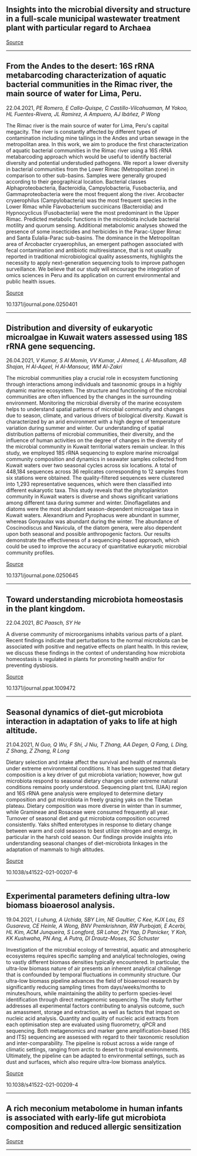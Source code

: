 ## Insights into the microbial diversity and structure in a full-scale municipal wastewater treatment plant with particular regard to Archaea

[Source](https://doi.org/10.1371/journal.pone.0250514)

---

## From the Andes to the desert: 16S rRNA metabarcoding characterization of aquatic bacterial communities in the Rimac river, the main source of water for Lima, Peru.
 22.04.2021, _PE Romero, E Calla-Quispe, C Castillo-Vilcahuaman, M Yokoo, HL Fuentes-Rivera, JL Ramirez, A Ampuero, AJ Ibáñez, P Wong_


The Rimac river is the main source of water for Lima, Peru's capital megacity. The river is constantly affected by different types of contamination including mine tailings in the Andes and urban sewage in the metropolitan area. In this work, we aim to produce the first characterization of aquatic bacterial communities in the Rimac river using a 16S rRNA metabarcoding approach which would be useful to identify bacterial diversity and potential understudied pathogens. We report a lower diversity in bacterial communities from the Lower Rimac (Metropolitan zone) in comparison to other sub-basins. Samples were generally grouped according to their geographical location. Bacterial classes Alphaproteobacteria, Bacteroidia, Campylobacteria, Fusobacteriia, and Gammaproteobacteria were the most frequent along the river. Arcobacter cryaerophilus (Campylobacteria) was the most frequent species in the Lower Rimac while Flavobacterium succinicans (Bacteroidia) and Hypnocyclicus (Fusobacteriia) were the most predominant in the Upper Rimac. Predicted metabolic functions in the microbiota include bacterial motility and quorum sensing. Additional metabolomic analyses showed the presence of some insecticides and herbicides in the Parac-Upper Rimac and Santa Eulalia-Parac sub-basins. The dominance in the Metropolitan area of Arcobacter cryaerophilus, an emergent pathogen associated with fecal contamination and antibiotic multiresistance, that is not usually reported in traditional microbiological quality assessments, highlights the necessity to apply next-generation sequencing tools to improve pathogen surveillance. We believe that our study will encourage the integration of omics sciences in Peru and its application on current environmental and public health issues.

[Source](https://doi.org/10.1371/journal.pone.0250401)

10.1371/journal.pone.0250401

---

## Distribution and diversity of eukaryotic microalgae in Kuwait waters assessed using 18S rRNA gene sequencing.
 26.04.2021, _V Kumar, S Al Momin, VV Kumar, J Ahmed, L Al-Musallam, AB Shajan, H Al-Aqeel, H Al-Mansour, WM Al-Zakri_


The microbial communities play a crucial role in ecosystem functioning through interactions among individuals and taxonomic groups in a highly dynamic marine ecosystem. The structure and functioning of the microbial communities are often influenced by the changes in the surrounding environment. Monitoring the microbial diversity of the marine ecosystem helps to understand spatial patterns of microbial community and changes due to season, climate, and various drivers of biological diversity. Kuwait is characterized by an arid environment with a high degree of temperature variation during summer and winter. Our understanding of spatial distribution patterns of microbial communities, their diversity, and the influence of human activities on the degree of changes in the diversity of the microbial community in Kuwait territorial waters remain unclear. In this study, we employed 18S rRNA sequencing to explore marine microalgal community composition and dynamics in seawater samples collected from Kuwait waters over two seasonal cycles across six locations. A total of 448,184 sequences across 36 replicates corresponding to 12 samples from six stations were obtained. The quality-filtered sequences were clustered into 1,293 representative sequences, which were then classified into different eukaryotic taxa. This study reveals that the phytoplankton community in Kuwait waters is diverse and shows significant variations among different taxa during summer and winter. Dinoflagellates and diatoms were the most abundant season-dependent microalgae taxa in Kuwait waters. Alexandrium and Pyrophacus were abundant in summer, whereas Gonyaulax was abundant during the winter. The abundance of Coscinodiscus and Navicula, of the diatom genera, were also dependent upon both seasonal and possible anthropogenic factors. Our results demonstrate the effectiveness of a sequencing-based approach, which could be used to improve the accuracy of quantitative eukaryotic microbial community profiles.

[Source](https://doi.org/10.1371/journal.pone.0250645)

10.1371/journal.pone.0250645

---

## Toward understanding microbiota homeostasis in the plant kingdom.
 22.04.2021, _BC Paasch, SY He_


A diverse community of microorganisms inhabits various parts of a plant. Recent findings indicate that perturbations to the normal microbiota can be associated with positive and negative effects on plant health. In this review, we discuss these findings in the context of understanding how microbiota homeostasis is regulated in plants for promoting health and/or for preventing dysbiosis.

[Source](https://doi.org/10.1371/journal.ppat.1009472)

10.1371/journal.ppat.1009472

---

## Seasonal dynamics of diet-gut microbiota interaction in adaptation of yaks to life at high altitude.
 21.04.2021, _N Guo, Q Wu, F Shi, J Niu, T Zhang, AA Degen, Q Fang, L Ding, Z Shang, Z Zhang, R Long_


Dietary selection and intake affect the survival and health of mammals under extreme environmental conditions. It has been suggested that dietary composition is a key driver of gut microbiota variation; however, how gut microbiota respond to seasonal dietary changes under extreme natural conditions remains poorly understood. Sequencing plant trnL (UAA) region and 16S rRNA gene analysis were employed to determine dietary composition and gut microbiota in freely grazing yaks on the Tibetan plateau. Dietary composition was more diverse in winter than in summer, while Gramineae and Rosaceae were consumed frequently all year. Turnover of seasonal diet and gut microbiota composition occurred consistently. Yaks shifted enterotypes in response to dietary change between warm and cold seasons to best utilize nitrogen and energy, in particular in the harsh cold season. Our findings provide insights into understanding seasonal changes of diet-microbiota linkages in the adaptation of mammals to high altitudes.

[Source](https://doi.org/10.1038/s41522-021-00207-6)

10.1038/s41522-021-00207-6

---

## Experimental parameters defining ultra-low biomass bioaerosol analysis.
 19.04.2021, _I Luhung, A Uchida, SBY Lim, NE Gaultier, C Kee, KJX Lau, ES Gusareva, CE Heinle, A Wong, BNV Premkrishnan, RW Purbojati, E Acerbi, HL Kim, ACM Junqueira, S Longford, SR Lohar, ZH Yap, D Panicker, Y Koh, KK Kushwaha, PN Ang, A Putra, DI Drautz-Moses, SC Schuster_


Investigation of the microbial ecology of terrestrial, aquatic and atmospheric ecosystems requires specific sampling and analytical technologies, owing to vastly different biomass densities typically encountered. In particular, the ultra-low biomass nature of air presents an inherent analytical challenge that is confounded by temporal fluctuations in community structure. Our ultra-low biomass pipeline advances the field of bioaerosol research by significantly reducing sampling times from days/weeks/months to minutes/hours, while maintaining the ability to perform species-level identification through direct metagenomic sequencing. The study further addresses all experimental factors contributing to analysis outcome, such as amassment, storage and extraction, as well as factors that impact on nucleic acid analysis. Quantity and quality of nucleic acid extracts from each optimisation step are evaluated using fluorometry, qPCR and sequencing. Both metagenomics and marker gene amplification-based (16S and ITS) sequencing are assessed with regard to their taxonomic resolution and inter-comparability. The pipeline is robust across a wide range of climatic settings, ranging from arctic to desert to tropical environments. Ultimately, the pipeline can be adapted to environmental settings, such as dust and surfaces, which also require ultra-low biomass analytics.

[Source](https://doi.org/10.1038/s41522-021-00209-4)

10.1038/s41522-021-00209-4

---

## A rich meconium metabolome in human infants is associated with early-life gut microbiota composition and reduced allergic sensitization

[Source](https://doi.org/10.1016/j.xcrm.2021.100260)

---

